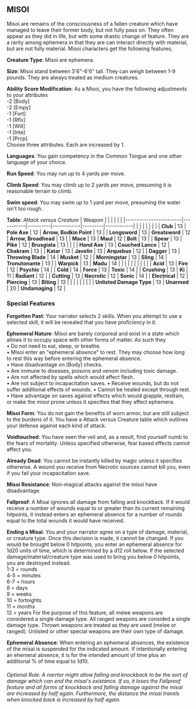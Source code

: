 ## MISOI
Misoi are remains of the consciousness of a fallen creature which have managed to leave their former body, but not fully pass on. They often appear as they did in life, but with some drastic change of feature. They are a rarity among ephemera in that they are can interact directly with material, but are not fully material. Misoi characters get the following features;

**Creature Type**: Misoi are ephemera.

**Size**: Misoi stand between 3'6"-6'6" tall. They can weigh between 1-9 pounds. They are always treated as medium creatures.

**Ability Score Modification**: As a Misoi, you have the following adjustments to your attributes  
-2 [Body]  
-2 [Empy]  
-1 [Fort]  
-1 [Rflx]  
-1 [Will]  
-1 [Inte]  
-1 [Prcp]  
Choose three attributes. Each are increased by 1.

**Languages**: You gain competency in the Common Tongue and one other language of your choice.

**Run Speed**: You may run up to 4 yards per move.

**Climb Speed**: You may climb up to 2 yards per move, presuming it is reasonable terrain to climb.

**Swim speed**: You may swim up to 1 yard per move, presuming the water isn’t too rough.

**Table**: *Attack versus Creature*
| Weapon                 |          |            |         |            |         |
|------------------------|-----------|----------|------------|---------|------------|
|                        |          |            |         |            |         |
| **Club**                   | 13   | **Pole Axe** | 12     | **Arrow, Bodkin Point**    | 13    |
| **Longsword**              | 13    | **Greatsword** | 12     | **Arrow, Broadhead**    | 13    |
| **Mace**                   | 13    | **Maul** | 12     | **Bolt** | 13    |
| **Spear**                  | 13     | **Pike** | 12     | **Brusgiata** | 13     |  |     |
| **Hand Axe**               | 13     | **Couched Lance** | 12     | **Chakram** | 13    |
| **Katar**                  | 13     | **Javelin** | 13    | **Arquebus** | 12    |
| **Dagger**                 | 13     | **Throwing Blade** | 14   | **Musket** | 12    |
| **Morningstar**            | 13     | **Sling** | 14    | **Tronutonante** | 13    |
| **Warpick**                | 13     | **Madu** | 14  |  |     |
|                        |           |          |            |         |            |
| **Acid**                   | 13     | **Fire** | 12     | **Psychic** | 14     |
| **Cold**                   | 14     | **Force** | 13     | **Toxic**  | 14     |
| **Crushing**               | 13     | **Ki** | 11     | **Radiant** | 12     |
| **Cutting**                | 13     | **Necrotic** | 12     | **Sonic** | 14    |
| **Electrical**             | 12     | **Piercing** | 13     | **Biting** | 13    |
|                        |           |          |            |         |            |
| **Unlisted Damage Type** | 13 | **Unarmed** | 20  | **Undamaging** | 12 |


### Special Features

**Forgotten Past**: Your narrator selects 2 skills. When you attempt to use a selected skill, it will be revealed that you have proficiency in it.

**Ephemeral Nature**: Misoi are barely corporeal and exist in a state which allows it to occupy space with other forms of matter. As such they   
 • Do not need to eat, sleep, or breathe.  
 • Misoi enter an "ephemeral absence" to rest. They may choose how long to rest this way before entering the ephemeral absence.  
 • Have disadvantage on [Body] checks.  
 • Are immune to diseases, poisons and venom including toxic damage.  
 • Are not affected by spells which would affect flesh.  
 • Are not subject to incapacitation saves.
 • Receive wounds, but do not suffer additional effects of wounds.
 • Cannot be healed except through rest.
 • Have advantage on saves against effects which would grapple, restrain, or make the misoi prone unless it specifies that they affect ephemera.

**Misoi Form**: You do not gain the benefits of worn armor, but are still subject to the burdens of it. You have a Attack versus Creature table which outlines your defense against each kind of attack.

**Voidtouched**: You have seen the veil and, as a result, find yourself numb to the fears of mortality. Unless specified otherwise, fear based effects cannot affect you.

**Already Dead**: You cannot be instantly killed by magic unless it specifies otherwise. A wound you receive from Necrotic sources cannot kill you, even if you fail your incapacitation save.

**Misoi Resistance**: Non-magical attacks against the misoi have disadvantage. 

**Fallproof**: A Misai ignores all damage from falling and knockback. If it would receive a number of wounds equal to or greater than its current remaining hitpoints, it instead enters an ephemeral absence for a number of rounds equal to the total wounds it would have received.

**Ending a Misai**: You and your narrator agree on a type of damage, material, or creature type. Once this decision is made, it cannot be changed. If you would be brought below 0 hitpoints, you enter an ephemeral absence for 1d20 units of time, which is determined by a d12 roll below. If the selected damage/material/creature type was used to bring you below 0 hitpoints, you are destroyed instead.  
1-3 = rounds  
4-5 = minutes  
6-7 = hours  
8 = days  
9 = weeks  
10 = fortnights  
11 = months  
12 = years
For the purpose of this feature, all melee weapons are considered a single damage type. All ranged weapons are consided a single damage type. Thrown weapons are treated as they are used (melee or ranged). Unlisted or other special weapons are their own type of damage.

**Ephemeral Absence**: When entering an ephemeral absences, the existence of the misai is suspended for the indicated amount. If intentionally entering an ehemeral absence, it is for the intended amount of time plus an additional % of time equal to 1d10.

###### Optional Rule: A narrtor might allow falling and knockback to be the sort of damage which can end the misai's existance. If so, it loses the Fallproof feature and all forms of knockback and falling damage against the misai are increased by half again. Furthermore, the distance the misai travels when knocked back is increased by half again.
